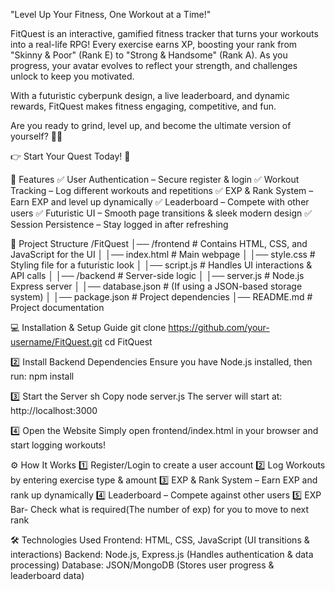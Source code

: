 "Level Up Your Fitness, One Workout at a Time!"

FitQuest is an interactive, gamified fitness tracker that turns your workouts into a real-life RPG! Every exercise earns XP, boosting your rank from "Skinny & Poor" (Rank E) to "Strong & Handsome" (Rank A). As you progress, your avatar evolves to reflect your strength, and challenges unlock to keep you motivated.

With a futuristic cyberpunk design, a live leaderboard, and dynamic rewards, FitQuest makes fitness engaging, competitive, and fun.

Are you ready to grind, level up, and become the ultimate version of yourself? 💪🔥

👉 Start Your Quest Today! 🚀

🚀 Features
✅ User Authentication – Secure register & login
✅ Workout Tracking – Log different workouts and repetitions
✅ EXP & Rank System – Earn EXP and level up dynamically
✅ Leaderboard – Compete with other users
✅ Futuristic UI – Smooth page transitions & sleek modern design
✅ Session Persistence – Stay logged in after refreshing

📂 Project Structure
/FitQuest
│── /frontend            # Contains HTML, CSS, and JavaScript for the UI
│   │── index.html       # Main webpage
│   │── style.css        # Styling file for a futuristic look
│   │── script.js        # Handles UI interactions & API calls
│
│── /backend             # Server-side logic
│   │── server.js        # Node.js Express server
│   │── database.json    # (If using a JSON-based storage system)
│
│── package.json         # Project dependencies
│── README.md            # Project documentation

💻 Installation & Setup Guide
git clone https://github.com/your-username/FitQuest.git
cd FitQuest

2️⃣ Install Backend Dependencies
Ensure you have Node.js installed, then run: npm install

3️⃣ Start the Server
sh
Copy
node server.js
The server will start at: http://localhost:3000

4️⃣ Open the Website
Simply open frontend/index.html in your browser and start logging workouts!

⚙️ How It Works
1️⃣ Register/Login to create a user account
2️⃣ Log Workouts by entering exercise type & amount
3️⃣ EXP & Rank System – Earn EXP and rank up dynamically
4️⃣ Leaderboard – Compete against other users
5️⃣ EXP Bar- Check what is required(The number of exp) for you to move to next rank

🛠️ Technologies Used
Frontend: HTML, CSS, JavaScript (UI transitions & interactions)
Backend: Node.js, Express.js (Handles authentication & data processing)
Database: JSON/MongoDB (Stores user progress & leaderboard data)

